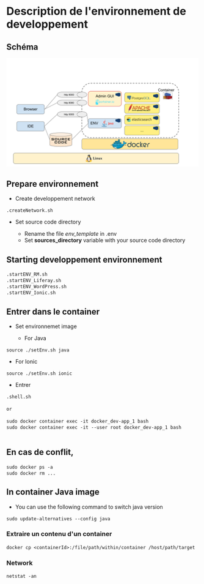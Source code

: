 # Description de l'environnement de developpement

## Schéma 

![Description de l'environnement](./resources/Archi_Environnement_DEV.svg)


## Prepare environnement 

- Create developpement network

```
.createNetwork.sh
```

- Set source code directory

  + Rename the file *env_template* in .env
  + Set **sources_directory** variable with your source code directory

## Starting developpement environnement

```
.startENV_RM.sh
.startENV_Liferay.sh
.startENV_WordPress.sh
.startENV_Ionic.sh
```

## Entrer dans le container


- Set environnemet image

  + For Java
```
source ./setEnv.sh java
```

  + For Ionic
```
source ./setEnv.sh ionic
```

- Entrer 

```
.shell.sh

or 

sudo docker container exec -it docker_dev-app_1 bash
sudo docker container exec -it --user root docker_dev-app_1 bash


```








## En cas de conflit,

```
sudo docker ps -a
sudo docker rm ...
```

## In container Java image
- You can use the following command to switch java version
```
sudo update-alternatives --config java
```


### Extraire un contenu d'un container
```
docker cp <containerId>:/file/path/within/container /host/path/target
```


### Network
```
netstat -an
```
